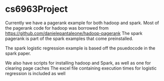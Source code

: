 # cs6963Project

Currently we have a pagerank example for both hadoop and spark.
Most of the pagerank code for hadoop was borrowed from https://github.com/danielepantaleone/hadoop-pagerank
The spark pagerank is part of the spark examples that come preinstalled.

The spark logistic regression example is based off the psuedocode in the spark paper.

We also have scripts for installing hadoop and Spark, as well as one for clearing page caches
The excel file containing execution times for logistic regression is included as well
